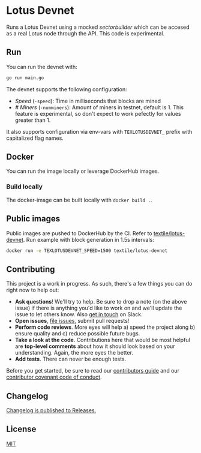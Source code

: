 # Lotus Devnet
Runs a Lotus Devnet using a mocked _sectorbuilder_ which can be accesed as a real Lotus node through the API.
This code is experimental.

## Run
You can run the devnet with:
```bash
go run main.go
```

The devnet supports the following configuration:
- _Speed_ (`-speed`): Time in milliseconds that blocks are mined
- _# Miners_ (`-numminers`): Amount of miners in testnet, default is 1. This feature is experimental, so don't expect to work pefectly for values greater than 1.

It also supports configuration via env-vars with `TEXLOTUSDEVNET_` prefix with capitalized flag names.

## Docker
You can run the image locally or leverage DockerHub images.

### Build locally
The docker-image can be built locally with `docker build .`. 

## Public images
Public images are pushed to DockerHub by the CI. Refer to [textile/lotus-devnet](https://hub.docker.com/repository/docker/textile/lotus-devnet/tags?page=1).
Run example with block generation in 1.5s intervals:
```bash
docker run -e TEXLOTUSDEVNET_SPEED=1500 textile/lotus-devnet
```

## Contributing

This project is a work in progress. As such, there's a few things you can do right now to help out:

-   **Ask questions**! We'll try to help. Be sure to drop a note (on the above issue) if there is anything you'd like to work on and we'll update the issue to let others know. Also [get in touch](https://slack.textile.io) on Slack.
-   **Open issues**, [file issues](https://github.com/textileio/go-threads/issues), submit pull requests!
-   **Perform code reviews**. More eyes will help a) speed the project along b) ensure quality and c) reduce possible future bugs.
-   **Take a look at the code**. Contributions here that would be most helpful are **top-level comments** about how it should look based on your understanding. Again, the more eyes the better.
-   **Add tests**. There can never be enough tests.

Before you get started, be sure to read our [contributors guide](./CONTRIBUTING.md) and our [contributor covenant code of conduct](./CODE_OF_CONDUCT.md).

## Changelog

[Changelog is published to Releases.](https://github.com/textileio/go-threads/releases)

## License

[MIT](LICENSE)
